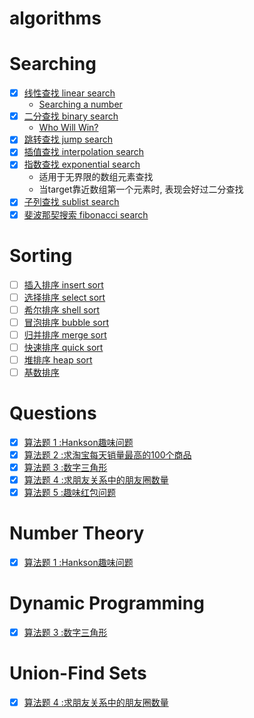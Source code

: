 # algorithms

# Searching

- [x] [线性查找 linear search](/Searching/linear-search.c)
  * [Searching a number](/for-searching/Searching-a-number.c)
- [x] [二分查找 binary search](/Searching/binary-search.c)
  * [Who Will Win?](/for-searching/who-will-win.c)
- [x] [跳转查找 jump search](/Searching/jump-search.c)
- [x] [插值查找 interpolation search](/Searching/interpolation-search.c)
- [x] [指数查找 exponential search](/Searching/exponential-search.c)
	* 适用于无界限的数组元素查找
	* 当target靠近数组第一个元素时, 表现会好过二分查找
- [x] [子列查找 sublist search](Searching/sublist-search.cpp)
- [x] [斐波那契搜索 fibonacci search](Search/fibonacci-search.c)

# Sorting

- [ ] [插入排序 insert sort]()
- [ ] [选择排序 select sort]()
- [ ] [希尔排序 shell sort]()
- [ ] [冒泡排序 bubble sort]()
- [ ] [归并排序 merge sort]()
- [ ] [快速排序 quick sort]()
- [ ] [堆排序 heap sort]()
- [ ] [基数排序]()

# Questions

- [x] [算法题 1 :Hankson趣味问题](/Questions/001/Hankson\'s\_Question.md)
- [x] [算法题 2 :求淘宝每天销量最高的100个商品](/Questions/002/Taobao\_bestsell.md)
- [x] [算法题 3 :数字三角形](/Questions/003/Digital\_triangle.md)
- [x] [算法题 4 :求朋友关系中的朋友圈数量](/Questions/004/friend\_group.md)
- [x] [算法题 5 :趣味红包问题](/Questions/005/red-envelope.md)

# Number Theory

- [x] [算法题 1 :Hankson趣味问题](/Questions/001/Hankson\'s\_Question.md)

# Dynamic Programming

- [x] [算法题 3 :数字三角形](/Questions/003/Digital\_triangle.md)

# Union-Find Sets

- [x] [算法题 4 :求朋友关系中的朋友圈数量](/Questions/004/friend\_group.md)


